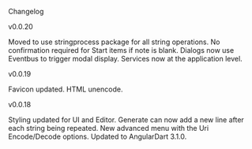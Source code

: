 Changelog

v0.0.20

Moved to use stringprocess package for all string operations.
No confirmation required for Start items if note is blank.
Dialogs now use Eventbus to trigger modal display.
Services now at the application level.

v0.0.19

Favicon updated.
HTML unencode.

v0.0.18

Styling updated for UI and Editor.
Generate can now add a new line after each string being repeated.
New advanced menu with the Uri Encode/Decode options.
Updated to AngularDart 3.1.0.